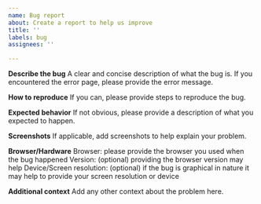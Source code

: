 ```yaml
---
name: Bug report
about: Create a report to help us improve
title: ''
labels: bug
assignees: ''

---
```


**Describe the bug**
A clear and concise description of what the bug is. If you encountered the error page, please provide the error message.

**How to reproduce**
If you can, please provide steps to reproduce the bug.

**Expected behavior**
If not obvious, please provide a description of what you expected to happen.

**Screenshots**
If applicable, add screenshots to help explain your problem.

**Browser/Hardware**
Browser: please provide the browser you used when the bug happened
Version: (optional) providing the browser version may help
Device/Screen resolution: (optional) if the bug is graphical in nature it may help to provide your screen resolution or device

**Additional context**
Add any other context about the problem here.
